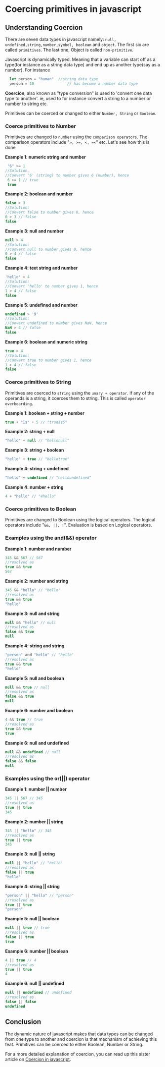 # Coercing primitives in javascript

## Understanding Coercion
There are seven data types in javascript namely: `null, undefined,string,number,symbol, boolean` and `object`. The first six are called `primitives`. The last one, Object is called `non-primitive`. 

Javascript is dynamically typed. Meaning that a variable can start off as a type(for instance as a string data type) and end up as another type(say as a number). For instance 
```js
  let person = "human"  //string data type
  person = 10               // has become a number data type
```
**Coercion**, also known as "type conversion" is used to 'convert one data type to another'. ie, used to for instance convert a string to a number or number to string etc. 

Primitives can be coerced or changed to either `Number, String` or `Boolean`.
### Coerce primitives to Number
Primitives are changed to `number` using the `comparison operators`. The comparison operators include "`>, >=, <, =<`" etc.
Let's see how this is done

**Example 1: numeric string and number**
```js
 "6" >= 1
//Solution,
//Convert '6' (string) to number gives 6 (number), hence
 6 >= 1 // true
 true 
```

**Example 2: boolean and number**
```js
false > 3
//Solution:
//Convert false to number gives 0, hence
0 > 3 // false
false
```

**Example 3: null and number**
```js
null > 4 
//Solution:
//Convert null to number gives 0, hence
0 > 4 // false
false
```

**Example 4: text string and number**
```js
'hello' > 4 
//Solution:
//Convert 'hello' to number gives 1, hence
1 > 4 // false
false
```
**Example 5: undefined and number**
```js
undefined > '9' 
//Solution:
//Convert undefined to number gives NaN, hence
NaN > 4 // false
false
```
**Example 6: boolean and numeric string**
```js
true > 4 
//Solution:
//Convert true to number gives 1, hence
1 > 4 // false
false
```

### Coerce primitives to String
Primitives are coerced to `string` using the `unary + operator`. If any of the operands is a string, it coerces them to string. This is called `operator overboarding`.

**Example 1: boolean + string + number**
```js
true + "Is" + 5 // "trueIs5"
```
**Example 2: string + null**
```js
"hello" + null // "hellonull"
```
**Example 3: string + boolean**
```js
"hello" + true // "hellotrue"
```
**Example 4: string + undefined**
```js
"hello" + undefined // "helloundefined"
```
**Example 4: number + string**
```js
4 + "hello" // "4hello"
```

### Coerce primitives to Boolean
Primitives are changed to Boolean using the logical operators. The logical operators include "`&&, ||, !`". 
Evaluation is based on Logical operators.

### Examples using the and(&&) operator

**Example 1: number and number**
```js
345 && 567 // 567 
//resolved as
true && true
567
```
**Example 2: number and string**
```js
345 && "hello" // "hello" 
//resolved as
true && true
"hello"
```
**Example 3: null and string**
```js
null && "hello" // null 
//resolved as
false && true
null
```
**Example 4: string and string**
```js
"person" and "hello" // "hello" 
//resolved as
true && true
"hello"
```
**Example 5: null and boolean**
```js
null && true // null
//resolved as
false && true
null
```
**Example 6: number and boolean**
```js
4 && true // true
//resolved as
true && true
true
```
**Example 6: null and undefined**
```js
null && undefined // null
//resolved as
false && false
null
```
### Examples using the or(||) operator

**Example 1: number || number**
```js
345 || 567 // 345 
//resolved as
true || true
345
```
**Example 2: number || string**
```js
345 || "hello" // 345
//resolved as
true || true
345
```
**Example 3: null || string**
```js
null || "hello" // "hello" 
//resolved as
false || true
"hello"
```
**Example 4: string || string**
```js
"person" || "hello" // "person"
//resolved as
true || true
"person"
```
**Example 5: null || boolean**
```js
null || true // true
//resolved as
false || true
true
```
**Example 6: number || boolean**
```js
4 || true // 4
//resolved as
true || true
4
```
**Example 6: null || undefined**
```js
null || undefined // undefined
//resolved as
false || false
undefined
```

## Conclusion
The dynamic nature of javascript makes that data types can be changed from one type to another and coercion is that mechanism of achieving this feat. Primitives can be coerced to either Boolean, Number or String.

For a more detailed explanation of coercion, you can read up this sister article on [Coercion in javascript](https://hashnode.com/post/coercion-in-javascript-ckh2i0wt30319ajs1e88ygnxv). 

